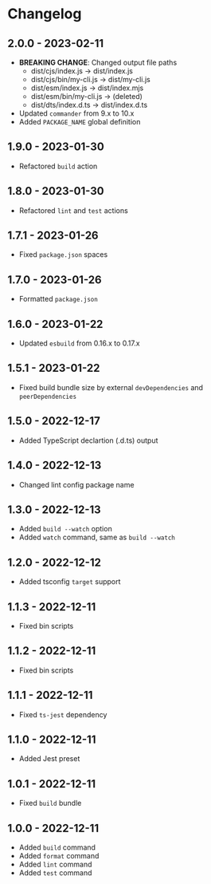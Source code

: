 # Changelog

## 2.0.0 - 2023-02-11

- **BREAKING CHANGE**: Changed output file paths
  - dist/cjs/index.js -> dist/index.js
  - dist/cjs/bin/my-cli.js -> dist/my-cli.js
  - dist/esm/index.js -> dist/index.mjs
  - dist/esm/bin/my-cli.js -> (deleted)
  - dist/dts/index.d.ts -> dist/index.d.ts
- Updated `commander` from 9.x to 10.x
- Added `PACKAGE_NAME` global definition

## 1.9.0 - 2023-01-30

- Refactored `build` action

## 1.8.0 - 2023-01-30

- Refactored `lint` and `test` actions

## 1.7.1 - 2023-01-26

- Fixed `package.json` spaces

## 1.7.0 - 2023-01-26

- Formatted `package.json`

## 1.6.0 - 2023-01-22

- Updated `esbuild` from 0.16.x to 0.17.x

## 1.5.1 - 2023-01-22

- Fixed build bundle size by external `devDependencies` and `peerDependencies`

## 1.5.0 - 2022-12-17

- Added TypeScript declartion (.d.ts) output

## 1.4.0 - 2022-12-13

- Changed lint config package name

## 1.3.0 - 2022-12-13

- Added `build --watch` option
- Added `watch` command, same as `build --watch`

## 1.2.0 - 2022-12-12

- Added tsconfig `target` support

## 1.1.3 - 2022-12-11

- Fixed bin scripts

## 1.1.2 - 2022-12-11

- Fixed bin scripts

## 1.1.1 - 2022-12-11

- Fixed `ts-jest` dependency

## 1.1.0 - 2022-12-11

- Added Jest preset

## 1.0.1 - 2022-12-11

- Fixed `build` bundle

## 1.0.0 - 2022-12-11

- Added `build` command
- Added `format` command
- Added `lint` command
- Added `test` command

